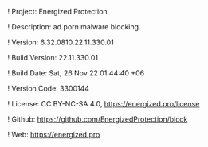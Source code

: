 ! Project: Energized Protection

! Description: ad.porn.malware blocking.

! Version: 6.32.0810.22.11.330.01

! Build Version: 22.11.330.01

! Build Date: Sat, 26 Nov 22 01:44:40 +06

! Version Code: 3300144

! License: CC BY-NC-SA 4.0, https://energized.pro/license

! Github: https://github.com/EnergizedProtection/block

! Web: https://energized.pro
